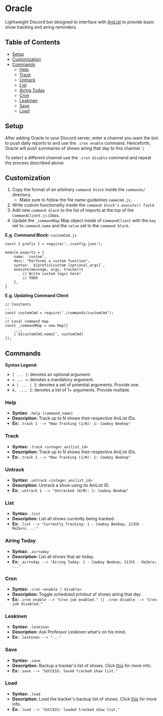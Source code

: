 # Oracle
Lightweight Discord bot designed to interface with [AniList](https://anilist.co/) to provide basic show tracking and airing reminders.

## Table of Contents
- [Setup](#setup)
- [Customization](#customization)
- [Commands](#commands)
    - [Help](#help)
    - [Track](#track)
    - [Untrack](#untrack)
    - [List](#list)
    - [Airing Today](#airing-today)
    - [Cron](#cron)
    - [Leskinen](#leskinen)
    - [Save](#save)
    - [Load](#load)

## Setup
After adding Oracle to your Discord server, enter a channel you want the bot to push daily reports to and use the `.cron enable` command. Henceforth, Oracle will push summaries of shows airing that day to this channel. \

To select a different channel use the `.cron disable` command and repeat the process described above.

## Customization
1. Copy the format of an arbitrary `command block` inside the `commands/` directory. 
    - Make sure to follow the file name guidelines `nameCmd.js`. 
2. Write custom functionality inside the `command block's execute() field`.
3. Add new `command block` to the list of imports at the top of the `CommandClient.js` class.
4. Update the `_commandMap` Map object inside of `CommandClient` with the `key` set to `command.name` and the `value` set to the `command block`.

**E.g. Command Block:** `customCmd.js`
```
const { prefix } = require('../config.json');

module.exports = {
    name: 'custom',
    desc: "Performs a custom function",
    syntax: `${prefix}custom [optional_args]`,
    execute(message, args, tracker){
        // Write custom logic here!
        // TODO
    },
}
```

**E.g. Updating Command Client**
```
// Constants
...
const customCmd = require('./commands/customCmd');
...
// Local command map
const _commandMap = new Map([
    ...,
    [`${customCmd.name}`, customCmd]
]);
```

## Commands
**Syntax Legend:**
- `[ ... ]`: denotes an optional argument. 
- `< ... >`: denotes a mandatory argument.
- `A | ... | Z`: denotes a set of potential arguments. Provide one.
- `A, ..., Z`: denotes a list of 1+ arguments. Provide multiple.

### Help
- **Syntax:** `.help [command_name]` 
- **Description:** Track up to N shows their respective AniList IDs.
- **Ex:** `.track 1 --> "Now Tracking (1/N): 1: Cowboy Beebop"`

### Track
- **Syntax:** `.track <integer_anilist_id>` 
- **Description:** Track up to N shows their respective AniList IDs.
- **Ex:** `.track 1 --> "Now Tracking (1/N): 1: Cowboy Beebop"`

### Untrack
- **Syntax:** `.untrack <integer_anilist_id>` 
- **Description:** Untrack a show using its AniList ID.
- **Ex:** `.untrack 1 --> "Untracked (0/N): 1: Cowboy Beebop"`

### List
- **Syntax:** `.list` 
- **Description:** List all shows currently being tracked.
- **Ex:** `.list --> "Currently Tracking: 1 - Cowboy Beebop; 21355 - ReZero; ..."`

### Airing Today
- **Syntax:** `.airtoday` 
- **Description:** List all shows that air today.
- **Ex:** `.airtoday --> "Airing Today: 1 - Cowboy Beebop; 21355 - ReZero; ..."`

### Cron
- **Syntax:** `.cron <enable | disable>` 
- **Description:** Toggle scheduled printout of shows airing that day.
- **Ex:** `.cron enable --> "Cron job enabled." || .cron disable --> "Cron job disabled."` 

### Leskinen
- **Syntax:** `.leskinen` 
- **Description:** Ask Professor Leskinen what's on his mind.
- **Ex:** `.leskinen --> "..."`

### Save
- **Syntax:** `.save` 
- **Description:** Backup a tracker's list of shows. Click [this](./json_files/backups/README.md) for more info.
- **Ex:** `.save --> "SUCCESS: Saved tracked show list."`

### Load
- **Syntax:** `.load` 
- **Description:** Load the tracker's backup list of shows. Click [this](./json_files/backups/README.md) for more info.
- **Ex:** `.load --> "SUCCESS: loaded tracked show list."`